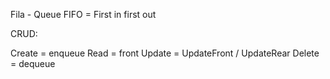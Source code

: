 Fila - Queue
FIFO = First in first out

CRUD:

Create = enqueue
Read = front
Update = UpdateFront / UpdateRear
Delete = dequeue